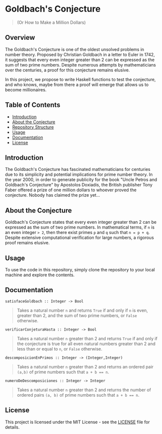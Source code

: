 # Goldbach's Conjecture
>(Or How to Make a Million Dollars)

## Overview
The Goldbach's Conjecture is one of the oldest unsolved problems in number theory. Proposed by Christian Goldbach in a letter to Euler in 1742, it suggests that every even integer greater than 2 can be expressed as the sum of two prime numbers. Despite numerous attempts by mathematicians over the centuries, a proof for this conjecture remains elusive.

In this project, we propose to write Haskell functions to test the conjecture, and who knows, maybe from there a proof will emerge that allows us to become millionaires.

## Table of Contents
- [Introduction](#introduction)
- [About the Conjecture](#about-the-conjecture)
- [Repository Structure](#repository-structure)
- [Usage](#usage)
- [Documentation](#documentation)
- [License](#license)

## Introduction
The Goldbach's Conjecture has fascinated mathematicians for centuries due to its simplicity and potential implications for prime number theory.
In the year 2000, in order to generate publicity for the book "Uncle Petros and Goldbach's Conjecture" by Apostolos Doxiadis, the British publisher Tony Faber offered a prize of one million dollars to whoever proved the conjecture. Nobody has claimed the prize yet...
## About the Conjecture
Goldbach's Conjecture states that every even integer greater than 2 can be expressed as the sum of two prime numbers. In mathematical terms, if `n` is an even integer `> 2`, then there exist primes `p` and `q` such that `n = p + q`. Despite extensive computational verification for large numbers, a rigorous proof remains elusive.

## Usage
To use the code in this repository, simply clone the repository to your local machine and explore the contents.

## Documentation
`satisfaceGoldbach :: Integer -> Bool`
>Takes a natural number `n` and returns `True` if and only if `n` is even, greater than 2, and the sum of two prime numbers, or `False` otherwise.

`verificarConjeturaHasta :: Integer -> Bool`
>Takes a natural number `n` greater than 2 and returns `True` if and only if the conjecture is true for all even natural numbers greater than 2 and less than or equal to `n`, or `False` otherwise.

`descomposicionEnPrimos :: Integer -> (Integer,Integer)`
>Takes a natural number `n` greater than 2 and returns an ordered pair `(a,b)` of prime numbers such that `a + b == n`.

`numeroDeDescomposiciones :: Integer -> Integer`
>Takes a natural number `n` greater than 2 and returns the number of ordered pairs `(a, b)` of prime numbers such that `a + b == n`.

## License
This project is licensed under the MIT License - see the [LICENSE](LICENSE) file for details.
